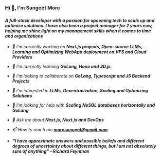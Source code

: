 <h3>Hi 👋, I'm Sangeet More<h3>

<h4>
<i>A full-stack developer with a passion for upcoming tech to scale up and optimize solutions. I have also been a project manager for 2 years now, helping me shine light on my management skills when it comes to time and organizations<i>
</h4>

- 🔭 I’m currently working on **Next.js projects, Open-source LLMs, Learning and Optimizing WebApp deployment on VPS and Cloud Providers**

- 🌱 I’m currently learning **GoLang, Hono and 3D.js**

- 👯 I’m looking to collaborate on **GoLang, Typescript and JS Backend Projects**

- 👀 I'm interested in **LLMs, Decentralization, Scaling and Optimizing Solutions**

- 🤝 I’m looking for help with **Scaling NoSQL databases horizontally and GoLang**

- 💬 Ask me about **Next.js, Nuxt.js and DevOps**

- 📫 How to reach me **moresangeet@gmail.com**

- **“I have approximate answers and possible beliefs and different degrees of uncertainty about different things, but I am not absolutely sure of anything” - Richard Feynman**
